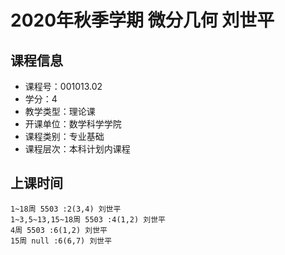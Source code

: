 # 2020年秋季学期 微分几何 刘世平






## 课程信息

- 课程号：001013.02
- 学分：4
- 教学类型：理论课
- 开课单位：数学科学学院
- 课程类别：专业基础
- 课程层次：本科计划内课程

## 上课时间

```
1~18周 5503 :2(3,4) 刘世平
1~3,5~13,15~18周 5503 :4(1,2) 刘世平
4周 5503 :6(1,2) 刘世平
15周 null :6(6,7) 刘世平
```

